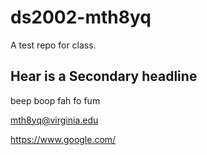 # ds2002-mth8yq
A test repo for class.

## Hear is a Secondary headline

beep boop fah fo fum

mth8yq@virginia.edu


https://www.google.com/
